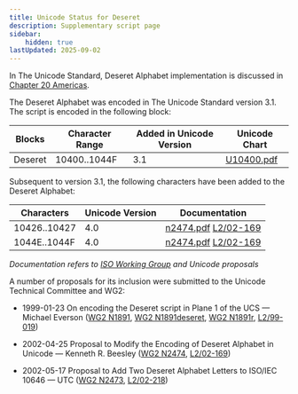 ```yaml
---
title: Unicode Status for Deseret
description: Supplementary script page
sidebar:
    hidden: true
lastUpdated: 2025-09-02
---
```


In The Unicode Standard, Deseret Alphabet implementation is discussed in [Chapter 20 Americas](http://www.unicode.org/versions/latest/ch20.pdf).

[comment]: # (end of intro)

[comment]: # (start of blocks)

The Deseret Alphabet was encoded in The Unicode Standard version 3.1. The script is encoded in the following block:

| Blocks | Character Range | Added in Unicode Version | Unicode Chart |
| ------ | --------------- | ------------------------ | ------------- |
| Deseret | 10400..1044F | 3.1 | [U10400.pdf](http://www.unicode.org/charts/PDF/U10400.pdf) |

[comment]: # (end of blocks)

[comment]: # (start of chars)

Subsequent to version 3.1, the following characters have been added to the Deseret Alphabet:

| Characters | Unicode Version | Documentation |
| ---------- | --------------- | ------------- |
| 10426..10427 | 4.0 | [n2474.pdf](https://www.unicode.org/wg2/docs/n2474.pdf) [L2/02-169](http://www.unicode.org/cgi-bin/GetMatchingDocs.pl?L2/02-169) |
| 1044E..1044F | 4.0 | [n2474.pdf](https://www.unicode.org/wg2/docs/n2474.pdf) [L2/02-169](http://www.unicode.org/cgi-bin/GetMatchingDocs.pl?L2/02-169) |

_Documentation refers to [ISO Working Group](https://www.unicode.org/wg2/) and Unicode proposals_

[comment]: # (end of chars)

[comment]: # (start of rest)

A number of proposals for its inclusion were submitted to the Unicode Technical Committee and WG2:

- 1999-01-23 On encoding the Deseret script in Plane 1 of the UCS — Michael Everson ([WG2 N1891](https://www.unicode.org/wg2/docs/n1891.pdf), [WG2 N1891deseret](https://www.unicode.org/wg2/docs/n1891deseret.pdf), [WG2 N1891r](https://www.unicode.org/wg2/docs/n1891r.pdf), [L2/99-019](http://www.unicode.org/L2/L1999/n1891.pdf))

- 2002-04-25 Proposal to Modify the Encoding of Deseret Alphabet in Unicode — Kenneth R. Beesley ([WG2 N2474](https://www.unicode.org/wg2/docs/n2474.pdf), [L2/02-169](http://www.unicode.org/cgi-bin/GetMatchingDocs.pl?L2/02-169))

- 2002-05-17 Proposal to Add Two Deseret Alphabet Letters to ISO/IEC 10646 — UTC ([WG2 N2473](https://www.unicode.org/wg2/docs/n2473.pdf), [L2/02-218](http://www.unicode.org/cgi-bin/GetMatchingDocs.pl?L2/02-218))
